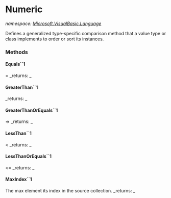 ﻿
# Numeric
_namespace: [Microsoft.VisualBasic.Language](N-Microsoft.VisualBasic.Language.md)_

Defines a generalized type-specific comparison method that a value type or class
 implements to order or sort its instances.

### Methods

#### Equals``1
=
_returns: _
#### GreaterThan``1
>
_returns: _
#### GreaterThanOrEquals``1
=>
_returns: _
#### LessThan``1
<
_returns: _
#### LessThanOrEquals``1
<=
_returns: _
#### MaxIndex``1
The max element its index in the source collection.
_returns: _




